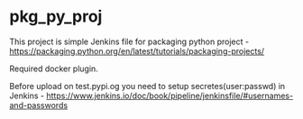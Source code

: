 # pkg_py_proj

This project is simple Jenkins file for packaging python project - https://packaging.python.org/en/latest/tutorials/packaging-projects/

Required docker plugin.

Before upload on test.pypi.og you need to setup secretes(user:passwd) in Jenkins - https://www.jenkins.io/doc/book/pipeline/jenkinsfile/#usernames-and-passwords
